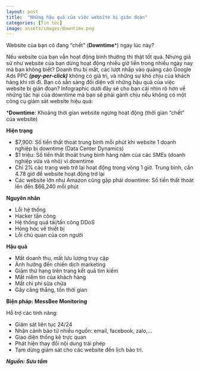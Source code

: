 ```yaml
---
layout: post
title:  "Những hậu quả của việc website bị gián đoạn"
categories: [Tin tức]
image: assets/images/downtime.png
---
```

Website của bạn có đang “chết” (**Downtime***) ngay lúc này?

Nếu website của bạn vẫn hoạt động bình thường thì thật tốt quá. Nhưng giả sử như website của bạn dừng hoạt động nhiều giờ liền trong nhiều ngày nay mà bạn không biết? Doanh thu bị mất, các lượt nhấp vào quảng cáo Google Ads PPC ***(pay-per-click)*** không có giá trị, và những sự khó chịu của khách hàng khi rời đi. Bạn có sẵn sàng đối diện với những hậu quả của việc website bị gián đoạn? Infographic dưới đây sẽ cho bạn cái nhìn rõ hơn về những tác hại của downtime mà bạn sẽ phải gánh chịu nếu không có một công cụ giám sát website hiệu quả:

***Downtime**: Khoảng thời gian website ngừng hoạt động (thời gian “chết” của website)

**Hiện trạng**
- $7,900: Số tiền thất thoát trung bình mỗi phút khi website 1 doanh nghiệp bị downtime (Data Center Dynamics)
- $1 triệu: Số tiền thất thoát trung bình hàng năm của các SMEs (doanh nghiệp vừa và nhỏ) vì downtime
- Chỉ 2% các trang web trở lại hoạt động trong vòng 1 giờ. Trung bình, cần 4.78 giờ để website hoạt động trở lại
- Các website lớn như Amazon cũng gặp phải downtime: Số tiền thất thoát lên đến $66,240 mỗi phút

**Nguyên nhân**
- Lỗi hệ thống
- Hacker tấn công
- Hệ thống quá tải/tấn công DDoS
- Hỏng hóc về thiết bị
- Lỗi chủ quan của con người

**Hậu quả**
- Mất doanh thu, mất lưu lượng truy cập
- Ảnh hưởng đến chiến dịch marketing
- Giảm thứ hạng trên trang kết quả tìm kiếm
- Mất niềm tin của khách hàng
- Mất chi phí sửa chữa
- Gây căng thẳng, tốn thời gian

**Biện pháp: MessBee Monitoring**

Hỗ trợ các tính năng:
- Giám sát liên tục 24/24
- Nhận cảnh báo từ nhiều nguồn: email, facebook, zalo,...
- Giao diện thống kê trực quan
- Phát hiện thay đổi nội dung trái phép
- Tạm dừng giám sát cho các website đến lịch bảo trì.

***Nguồn: Sưu tầm***